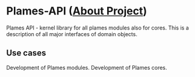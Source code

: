 # Plames-API ([About Project](http://example.com/))
Plames API - kernel library for all plames modules also for cores. This is a description of all major interfaces of domain objects.
## Use cases
Development of Plames modules.
Development of Plames cores.
